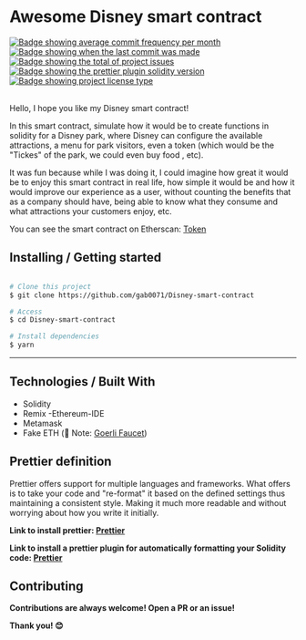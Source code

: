 <h1>Awesome Disney smart contract</h1>

<a href="https://github.com/gab0071/Disney-smart-contract/commits/main" target="_blank">
<img src="https://img.shields.io/github/commit-activity/m/gab0071/Disney-smart-contract" alt="Badge showing average commit frequency per month"/>
  </a>

  <a href="https://github.com/gab0071/Disney-smart-contract/commits/main" target="_blank">
    <img src="https://img.shields.io/github/last-commit/gab0071/Disney-smart-contract" alt="Badge showing when the last commit was made"/>
  </a>

  <a href="https://github.com/gab0071/Disney-smart-contract/issues" target="_blank">
    <img src="https://img.shields.io/github/issues/gab0071/Disney-smart-contract" alt="Badge showing the total of project issues"/>
  </a>
  
  <a href="https://www.npmjs.com/package/prettier-plugin-solidity" target="_blank">
    <img src="https://img.shields.io/badge/prettier%20plugin%20solidity-1.0.0-pink.svg" alt="Badge showing the prettier plugin solidity version"/>
  </a>
  
  <a href="https://github.com/maurodesouza/profile-readme-generator/blob/master/LICENSE.md" target="_blank">
    <img alt="Badge showing project license type" src="https://img.shields.io/github/license/maurodesouza/profile-readme-generator?color=f85149">
  </a>
  
  <br>
  <br>

<p>Hello, I hope you like my Disney smart contract!</p>
<p>In this smart contract, simulate how it would be to create functions in solidity for a Disney park, where Disney can configure the available attractions, a menu for park visitors, even a token (which would be the "Tickes" of the park, we could even buy food , etc).</p>
<p>It was fun because while I was doing it, I could imagine how great it would be to enjoy this smart contract in real life, how simple it would be and how it would improve our experience as a user, without counting the benefits that as a company should have, being able to know what they consume and what attractions your customers enjoy, etc.</p>


<p>You can see the smart contract on Etherscan: <a href="https://goerli.etherscan.io/address/0x943c9db7618bebcb1c4fa4ceca0afa48b1c718da#code"> Token </a></p>



<h2> Installing / Getting started </h2>

```bash

# Clone this project
$ git clone https://github.com/gab0071/Disney-smart-contract

# Access
$ cd Disney-smart-contract

# Install dependencies
$ yarn

``` 
<hr>

<h2> Technologies / Built With </h2>

- Solidity
- Remix -Ethereum-IDE
- Metamask
- Fake ETH (🚨 Note: <a href="https://goerlifaucet.com/"> Goerli Faucet</a>)

<h2>Prettier definition </h2>
<p> Prettier offers support for multiple languages and frameworks. What <Prettier> offers is to take your code and "re-format" it based on the defined settings thus maintaining a consistent style. Making it much more readable and without worrying about how you write it initially.</p>

<p> <strong> Link to install prettier: <a href="https://prettier.io/docs/en/install.html">Prettier</a> <strong></p>
<p> <strong> Link to install a prettier plugin for automatically formatting your Solidity code: <a href="https://www.npmjs.com/package/prettier-plugin-solidity">Prettier</a> <strong></p>

<h2>Contributing</h2>

<p> Contributions are always welcome! Open a PR or an issue!</p>

<p> Thank you! 😊 </p>
